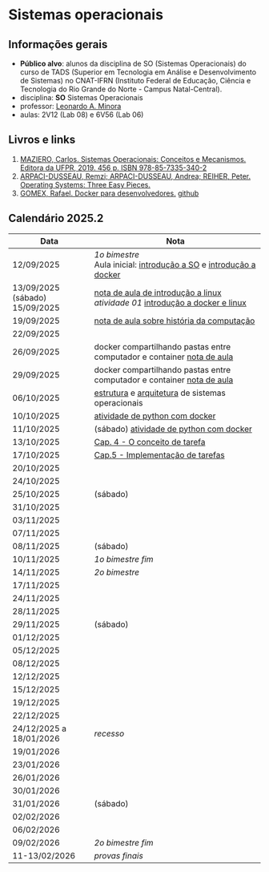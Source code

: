 # Sistemas operacionais

## Informações gerais
- **Público alvo**: alunos da disciplina de SO (Sistemas Operacionais) do curso de TADS (Superior em Tecnologia em Análise e Desenvolvimento de Sistemas) no CNAT-IFRN (Instituto Federal de Educação, Ciência e Tecnologia do Rio Grande do Norte - Campus Natal-Central).
- disciplina: **SO** Sistemas Operacionais
- professor: [Leonardo A. Minora](https://github.com/leonardo-minora)
- aulas: 2V12 (Lab 08) e 6V56 (Lab 06)

## Livros e links

1. [MAZIERO, Carlos. Sistemas Operacionais: Conceitos e Mecanismos. Editora da UFPR, 2019. 456 p. ISBN 978-85-7335-340-2](https://wiki.inf.ufpr.br/maziero/doku.php?id=socm:start)
2. [ARPACI-DUSSEAU, Remzi; ARPACI-DUSSEAU, Andrea; REIHER, Peter. Operating Systems: Three Easy Pieces.](https://pages.cs.wisc.edu/~remzi/OSTEP/)
3. [GOMEX, Rafael. Docker para desenvolvedores.](https://leanpub.com/dockerparadesenvolvedores) [github](https://github.com/gomex/docker-para-desenvolvedores)

## Calendário 2025.2

| Data       | Nota |
| ---------- | ---- |
| 12/09/2025 | *1o bimestre*<br />Aula inicial: [introdução a SO](https://github.com/sistemas-operacionais/2025.2-Notas-01-Introducao) e [introdução a docker](https://github.com/sistemas-operacionais/2025.2-Notas-02-Docker-Introducao)|
| 13/09/2025 (sábado)<br />15/09/2025 | [nota de aula de introdução a linux](https://github.com/sistemas-operacionais/2025-2-Notas-03-Linux-Intro)<br />*atividade 01* [introdução a docker e linux](https://github.com/sistemas-operacionais/2025.2-Atividades-02-Docker-Introducao/) |
| 19/09/2025 | [nota de aula sobre história da computação](https://github.com/sistemas-operacionais/2025-2-Notas-04-so-historico) |
| 22/09/2025 |  |
| 26/09/2025 | docker compartilhando pastas entre computador e container [nota de aula](https://github.com/sistemas-operacionais/2025.2-Notas-05-docker-compilar) |
| 29/09/2025 | docker compartilhando pastas entre computador e container [nota de aula](https://github.com/sistemas-operacionais/2025.2-Notas-05-docker-compilar) |
| 06/10/2025 | [estrutura](https://wiki.inf.ufpr.br/maziero/lib/exe/fetch.php?media=socm:socm-02.pdf) e [arquitetura](https://wiki.inf.ufpr.br/maziero/lib/exe/fetch.php?media=socm:socm-03.pdf) de sistemas operacionais |
| 10/10/2025 | [atividade de python com docker](https://github.com/sistemas-operacionais/2025.2-Atividades-03-Docker-Python) |
| 11/10/2025 | (sábado) [atividade de python com docker](https://github.com/sistemas-operacionais/2025.2-Atividades-03-Docker-Python) |
| 13/10/2025 | [Cap. 4 - O conceito de tarefa](https://wiki.inf.ufpr.br/maziero/lib/exe/fetch.php?media=socm:socm-04.pdf) |
| 17/10/2025 | [Cap.5 - Implementação de tarefas](https://wiki.inf.ufpr.br/maziero/lib/exe/fetch.php?media=socm:socm-05.pdf) |
| 20/10/2025 | |
| 24/10/2025 | |
| 25/10/2025 | (sábado) |
| 31/10/2025 | |
| 03/11/2025 | |
| 07/11/2025 | |
| 08/11/2025 | (sábado) |
| 10/11/2025 | _1o bimestre fim_<br /> |
| 14/11/2025 | *2o bimestre*<br /> |
| 17/11/2025 |  |
| 24/11/2025 |  |
| 28/11/2025 |  |
| 29/11/2025 | (sábado) |
| 01/12/2025 |  |
| 05/12/2025 |  |
| 08/12/2025 |  |
| 12/12/2025 |  |
| 15/12/2025 |  |
| 19/12/2025 |  |
| 22/12/2025 |  |
| 24/12/2025 a 18/01/2026 | *recesso* |
| 19/01/2026 | |
| 23/01/2026 | |
| 26/01/2026 | |
| 30/01/2026 | |
| 31/01/2026 | (sábado) |
| 02/02/2026 | |
| 06/02/2026 | |
| 09/02/2026 | _2o bimestre fim_<br /> |
| 11-13/02/2026 | *provas finais* |
